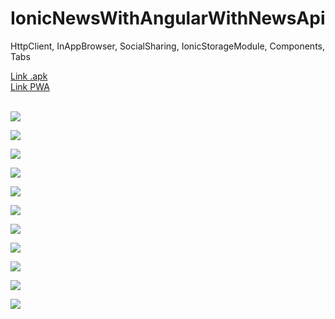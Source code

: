 # IonicNewsWithAngularWithNewsApi
HttpClient, InAppBrowser, SocialSharing, IonicStorageModule, Components, Tabs

<a href="https://github.com/Arcangel1994/IonicPWANewsWithAngularWithNewsApi/blob/master/src/assets/app-debug.apk">Link .apk</a><br>
<a href="https://ionic-pwa-4a842.firebaseapp.com">Link PWA</a><br><br>

<img src="https://raw.githubusercontent.com/Arcangel1994/IonicNewsWithAngularWithNewsApi/master/src/assets/android/NewsTodayClickImage.jpg" /> <br>

<img src="https://raw.githubusercontent.com/Arcangel1994/IonicNewsWithAngularWithNewsApi/master/src/assets/android/NewAnother%20Options.jpg" /> <br>

<img src="https://raw.githubusercontent.com/Arcangel1994/IonicNewsWithAngularWithNewsApi/master/src/assets/android/Favourite.jpg" /> <br>

<img src="https://raw.githubusercontent.com/Arcangel1994/IonicNewsWithAngularWithNewsApi/master/src/assets/android/ShareNew.jpg" /> <br>

<img src="https://raw.githubusercontent.com/Arcangel1994/IonicNewsWithAngularWithNewsApi/master/src/assets/android/SaveFavourite.jpg" /> <br>

<img src="https://raw.githubusercontent.com/Arcangel1994/IonicNewsWithAngularWithNewsApi/master/src/assets/android/SaveFavourite.jpg" /> <br>

<img src="https://raw.githubusercontent.com/Arcangel1994/IonicNewsWithAngularWithNewsApi/master/src/assets/android/FavouriteExits.jpg" /> <br>

<img src="https://raw.githubusercontent.com/Arcangel1994/IonicNewsWithAngularWithNewsApi/master/src/assets/android/OptionsTabFavourite.jpg" /> <br>


<img src="https://raw.githubusercontent.com/Arcangel1994/IonicNewsWithAngularWithNewsApi/master/src/assets/android/DeleteFavourite.jpg" /> <br>

<img src="https://raw.githubusercontent.com/Arcangel1994/IonicNewsWithAngularWithNewsApi/master/src/assets/android/SplashScreen.jpg" /> <br>

<img src="https://raw.githubusercontent.com/Arcangel1994/IonicNewsWithAngularWithNewsApi/master/src/assets/android/Home.jpg" /> <br>

